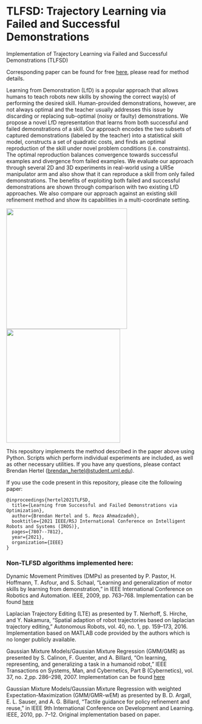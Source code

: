 # TLFSD: Trajectory Learning via Failed and Successful Demonstrations

Implementation of Trajectory Learning via Failed and Successful Demonstrations (TLFSD)

Corresponding paper can be found for free [here](https://arxiv.org/abs/2107.11918), please read for method details.

Learning from Demonstration (LfD) is a popular approach that allows humans to teach robots new skills by showing the correct way(s) of performing the desired skill. Human-provided demonstrations, however, are not always optimal and the teacher usually addresses this issue by discarding or replacing sub-optimal (noisy or faulty) demonstrations. We propose a novel LfD representation that learns from both successful and failed demonstrations of a skill. Our approach encodes the two subsets of captured demonstrations (labeled by the teacher) into a statistical skill model, constructs a set of quadratic costs, and finds an optimal reproduction of the skill under novel problem conditions (i.e. constraints). The optimal reproduction balances convergence towards successful examples and divergence from failed examples. We evaluate our approach through several 2D and 3D experiments in real-world using a UR5e manipulator arm and also show that it can reproduce a skill from only failed demonstrations. The benefits of exploiting both failed and successful demonstrations are shown through comparison with two existing LfD approaches. We also compare our approach against an existing skill refinement method and show its capabilities in a multi-coordinate setting.

<img src="https://github.com/brenhertel/TLFSD/blob/main/pictures/paper_figures/reaching_2D.png" alt="" width="318"/> <img src="https://github.com/brenhertel/TLFSD/blob/main/pictures/paper_figures/robot_reaching.png" alt="" width="300"/>

This repository implements the method described in the paper above using Python. Scripts which perform individual experiments are included, as well as other necessary utilities. If you have any questions, please contact Brendan Hertel (brendan_hertel@student.uml.edu).

If you use the code present in this repository, please cite the following paper:
```
@inproceedings{hertel2021TLFSD,
  title={Learning from Successful and Failed Demonstrations via Optimization},
  author={Brendan Hertel and S. Reza Ahmadzadeh},
  booktitle={2021 IEEE/RSJ International Conference on Intelligent Robots and Systems (IROS)},
  pages={7807--7812},
  year={2021},
  organization={IEEE}
}
```

### Non-TLFSD algorithms implemented here:

Dynamic Movement Primitives (DMPs) as presented by P. Pastor, H. Hoffmann, T. Asfour, and S. Schaal, “Learning and generalization of motor skills by learning from demonstration,” in IEEE International Conference on Robotics and Automation. IEEE, 2009, pp. 763–768. Implementation can be found [here](https://github.com/carlos22/pydmp)

Laplacian Trajectory Editing (LTE) as presented by T. Nierhoff, S. Hirche, and Y. Nakamura, “Spatial adaption of robot trajectories based on laplacian trajectory editing,” Autonomous Robots, vol. 40, no. 1, pp. 159–173, 2016. Implementation based on MATLAB code provided by the authors which is no longer publicly available.

Gaussian Mixture Models/Gaussian Mixture Regression (GMM/GMR) as presented by S. Calinon, F. Guenter, and A. Billard, “On learning, representing, and generalizing a task in a humanoid robot,” IEEE Transactions on Systems, Man, and Cybernetics, Part B (Cybernetics), vol. 37, no. 2,pp. 286–298, 2007. Implementation can be found [here](https://github.com/BatyaGG/Gaussian-Mixture-Models)

Gaussian Mixture Models/Gaussian Mixture Regression with weighted Expectation-Maximization (GMM/GMR-wEM) as presented by B. D. Argall, E. L. Sauser, and A. G. Billard, “Tactile guidance for policy refinement and reuse,”  in IEEE 9th International Conference on Development and Learning. IEEE, 2010, pp. 7–12. Original implementation based on paper.
